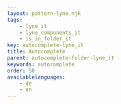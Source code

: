 ```yaml
---
layout: pattern-lyne.njk
tags: 
    - lyne_it
    - lyne_components_it
    - is_in_folder_it
key: autocomplete-lyne_it
title: Autocomplete
parent: autocomplete-folder-lyne_it
keywords: autocomplete
order: 50
availablelanguages: 
    - de
    - en
---
```

